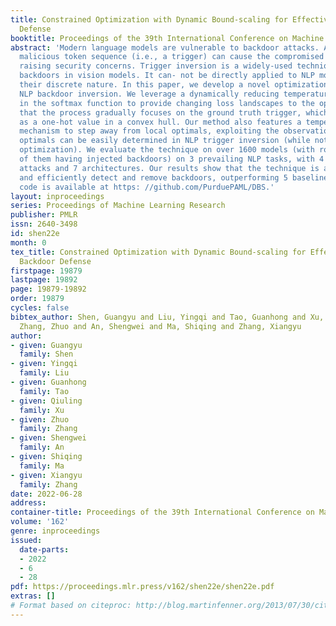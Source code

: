 ```yaml
---
title: Constrained Optimization with Dynamic Bound-scaling for Effective NLP Backdoor
  Defense
booktitle: Proceedings of the 39th International Conference on Machine Learning
abstract: 'Modern language models are vulnerable to backdoor attacks. An injected
  malicious token sequence (i.e., a trigger) can cause the compromised model to misbehave,
  raising security concerns. Trigger inversion is a widely-used technique for scanning
  backdoors in vision models. It can- not be directly applied to NLP models due to
  their discrete nature. In this paper, we develop a novel optimization method for
  NLP backdoor inversion. We leverage a dynamically reducing temperature coefficient
  in the softmax function to provide changing loss landscapes to the optimizer such
  that the process gradually focuses on the ground truth trigger, which is denoted
  as a one-hot value in a convex hull. Our method also features a temperature rollback
  mechanism to step away from local optimals, exploiting the observation that local
  optimals can be easily determined in NLP trigger inversion (while not in general
  optimization). We evaluate the technique on over 1600 models (with roughly half
  of them having injected backdoors) on 3 prevailing NLP tasks, with 4 different backdoor
  attacks and 7 architectures. Our results show that the technique is able to effectively
  and efficiently detect and remove backdoors, outperforming 5 baseline methods. The
  code is available at https: //github.com/PurduePAML/DBS.'
layout: inproceedings
series: Proceedings of Machine Learning Research
publisher: PMLR
issn: 2640-3498
id: shen22e
month: 0
tex_title: Constrained Optimization with Dynamic Bound-scaling for Effective {NLP}
  Backdoor Defense
firstpage: 19879
lastpage: 19892
page: 19879-19892
order: 19879
cycles: false
bibtex_author: Shen, Guangyu and Liu, Yingqi and Tao, Guanhong and Xu, Qiuling and
  Zhang, Zhuo and An, Shengwei and Ma, Shiqing and Zhang, Xiangyu
author:
- given: Guangyu
  family: Shen
- given: Yingqi
  family: Liu
- given: Guanhong
  family: Tao
- given: Qiuling
  family: Xu
- given: Zhuo
  family: Zhang
- given: Shengwei
  family: An
- given: Shiqing
  family: Ma
- given: Xiangyu
  family: Zhang
date: 2022-06-28
address:
container-title: Proceedings of the 39th International Conference on Machine Learning
volume: '162'
genre: inproceedings
issued:
  date-parts:
  - 2022
  - 6
  - 28
pdf: https://proceedings.mlr.press/v162/shen22e/shen22e.pdf
extras: []
# Format based on citeproc: http://blog.martinfenner.org/2013/07/30/citeproc-yaml-for-bibliographies/
---
```

